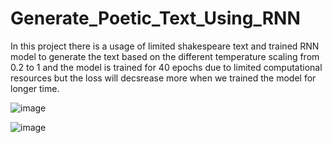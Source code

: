 # Generate_Poetic_Text_Using_RNN

In this project there is a usage of limited shakespeare text and trained RNN model to generate the text based on the different temperature scaling from 0.2 to 1 and the model is trained for 40 epochs due to limited computational resources but the loss will decsrease more when we trained the model for longer time.

![image](https://user-images.githubusercontent.com/42711425/213918633-b383a0c2-d62f-48fa-a51c-d76fafdfef86.png)

![image](https://user-images.githubusercontent.com/42711425/213918653-e69b2da1-e415-4d26-9104-058fb09593fa.png)

